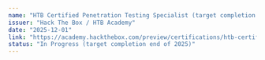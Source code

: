 ```yaml
---
name: "HTB Certified Penetration Testing Specialist (target completion end of 2025)"
issuer: "Hack The Box / HTB Academy"
date: "2025-12-01"
link: "https://academy.hackthebox.com/preview/certifications/htb-certified-penetration-testing-specialist"
status: "In Progress (target completion end of 2025)"
---
```

